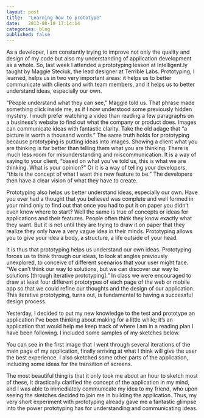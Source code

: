```yaml
---
layout: post
title:  "Learning how to prototype"
date:   2013-08-10 17:14:14
categories: blog
published: false
---
```


As a developer, I am constantly trying to improve not only the quality and design of my code but also my understanding of application development as a whole. So, last week I attended a prototyping lesson at Intelligent.ly taught by Maggie Steciuk, the lead designer at Terrible Labs. Prototyping, I learned, helps us in two very important areas: it helps us to better communicate with clients and with team members, and it helps us to better understand ideas, especially our own.

“People understand what they can see,” Maggie told us. That phrase made something click inside me, as if I now understood some previously hidden mystery. I much prefer watching a video than reading a few paragraphs on a business’s website to find out what the company or product does. Images can communicate ideas with fantastic clarity. Take the old adage that “a picture is worth a thousand words.” The same truth holds for prototyping because prototyping is putting ideas into images. Showing a client what you are thinking is far better than telling them what you are thinking. There is much less room for misunderstanding and miscommunication. It is a way of saying to your client, “based on what you’ve told us, this is what we are thinking. What is your opinion?” Or it is a way of telling your developers, “this is the concept of what I want this new feature to be.” The developers then have a clear vision of what they have to create.

Prototyping also helps us better understand ideas, especially our own. Have you ever had a thought that you believed was complete and well formed in your mind only to find out that once you had to put it on paper you didn’t even know where to start? Well the same is true of concepts or ideas for applications and their features. People often think they know exactly what they want. But it is not until they are trying to draw it on paper that they realize they only have a very vague idea in their minds. Prototyping allows you to give your idea a body, a structure, a life outside of your head.

It is thus that prototyping helps us understand our own ideas. Prototyping forces us to think through our ideas, to look at angles previously unexplored, to conceive of different scenarios that your user might face. “We can’t think our way to solutions, but we can discover our way to solutions [through iterative prototyping].” In class we were encouraged to draw at least four different prototypes of each page of the web or mobile app so that we could refine our thoughts and the design of our application. This iterative prototyping, turns out, is fundamental to having a successful design process.

Yesterday, I decided to put my new knowledge to the test and prototype an application I’ve been thinking about making for a little while; it’s an application that would help me keep track of where I am in a reading plan I have been following. I included some samples of my sketches below.

You can see in the first image that I went through several iterations of the main page of my application, finally arriving at what I think will give the user the best experience. I also sketched some other parts of the application, including some ideas for the transition of screens.

The most beautiful thing is that it only took me about an hour to sketch most of these, it drastically clarified the concept of the application in my mind, and I was able to immediately communicate my idea to my friend, who upon seeing the sketches decided to join me in building the application. Thus, my very short experiment with prototyping already gave me a fantastic glimpse into the power prototyping has for understanding and communicating ideas.
